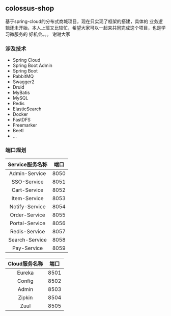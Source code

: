 ## colossus-shop

基于spring-cloud的分布式商城项目，现在只实现了框架的搭建，具体的
业务逻辑还未开始，本人上班又比较忙，希望大家可以一起来共同完成这个项目，也是学习微服务的
好机会。。。
谢谢大家

### 涉及技术
* Spring Cloud
* Spring Boot Admin
* Spring Boot
* RabbitMQ
* Swagger2
* Druid
* MyBatis
* MySQL
* Redis
* ElasticSearch
* Docker
* FastDFS
* Freemarker
* Beetl
* ...

### 端口规划
| Service服务名称|端口|
|:-:|:-:|
| Admin-Service      	|8050 |
| SSO-Service        	|8051 |
| Cart-Service       	|8052 |
| Item-Service       	|8053 |
| Notify-Service     	|8054 |
| Order-Service      	|8055 |
| Portal-Service     	|8056 |
| Redis-Service      	|8057 |
| Search-Service     	|8058 |
| Pay-Service     		|8059 |

|Cloud服务名称|端口|
|:-:|:-:|
| Eureka      	 	|8501 |
| Config     		|8502 |
| Admin	     	 	|8503 |
| Zipkin     	 	|8504 |
| Zuul     	 	 	|8505 |




